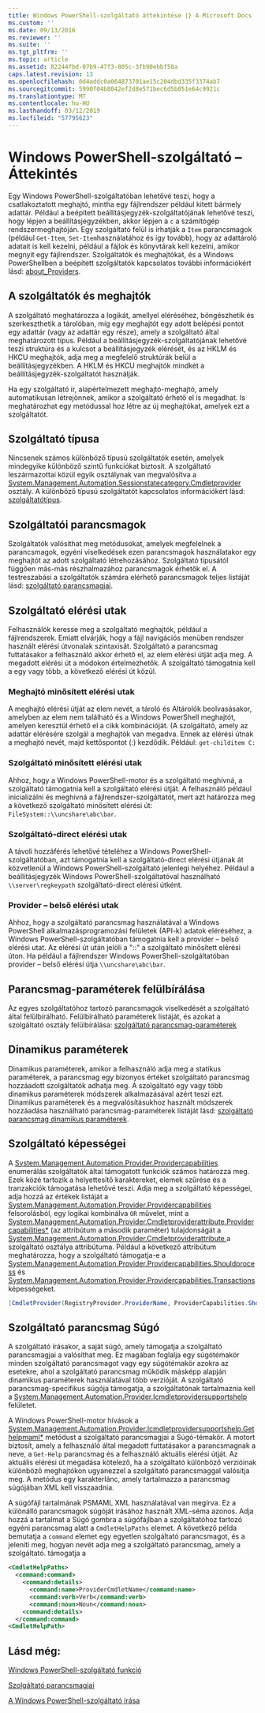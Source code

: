 ```yaml
---
title: Windows PowerShell-szolgáltató áttekintése |} A Microsoft Docs
ms.custom: ''
ms.date: 09/13/2016
ms.reviewer: ''
ms.suite: ''
ms.tgt_pltfrm: ''
ms.topic: article
ms.assetid: 82244fbd-07b9-47f3-805c-3fb90ebbf58a
caps.latest.revision: 13
ms.openlocfilehash: 0d4addc0a064873701ae15c204dbd335f3374ab7
ms.sourcegitcommit: 5990f04b8042ef2d8e571bec6d5b051e64c9921c
ms.translationtype: MT
ms.contentlocale: hu-HU
ms.lasthandoff: 03/12/2019
ms.locfileid: "57795623"
---
```

# <a name="windows-powershell-provider-overview"></a>Windows PowerShell-szolgáltató – Áttekintés

Egy Windows PowerShell-szolgáltatóban lehetővé teszi, hogy a csatlakoztatott meghajtó, mintha egy fájlrendszer például kitett bármely adattár. Például a beépített beállításjegyzék-szolgáltatójának lehetővé teszi, hogy lépjen a beállításjegyzékben, akkor lépjen a `c` a számítógép rendszermeghajtóján. Egy szolgáltató felül is írhatják a `Item` parancsmagok (például `Get-Item`, `Set-Item`használatához és így tovább), hogy az adattároló adatait is kell kezelni, például a fájlok és könyvtárak kell kezelni, amikor megnyit egy fájlrendszer. Szolgáltatók és meghajtókat, és a Windows PowerShellben a beépített szolgáltatók kapcsolatos további információkért lásd: [about_Providers](/powershell/module/microsoft.powershell.core/about/about_providers).

## <a name="providers-and-drives"></a>A szolgáltatók és meghajtók

A szolgáltató meghatározza a logikát, amellyel eléréséhez, böngészhetik és szerkeszthetik a tárolóban, míg egy meghajtót egy adott belépési pontot egy adattár (vagy az adattár egy része), amely a szolgáltató által meghatározott típus. Például a beállításjegyzék-szolgáltatójának lehetővé teszi struktúra és a kulcsot a beállításjegyzék elérését, és az HKLM és HKCU meghajtók, adja meg a megfelelő struktúrák belül a beállításjegyzékben. A HKLM és HKCU meghajtók mindkét a beállításjegyzék-szolgáltatót használják.

Ha egy szolgáltató ír, alapértelmezett meghajtó-meghajtó, amely automatikusan létrejönnek, amikor a szolgáltató érhető el is megadhat. Is meghatározhat egy metódussal hoz létre az új meghajtókat, amelyek ezt a szolgáltatót.

## <a name="type-of-providers"></a>Szolgáltató típusa

Nincsenek számos különböző típusú szolgáltatók esetén, amelyek mindegyike különböző szintű funkciókat biztosít. A szolgáltató leszármazottai közül egyik osztálynak van megvalósítva a [System.Management.Automation.Sessionstatecategory.Cmdletprovider](/dotnet/api/System.Management.Automation.SessionStateCategory.CmdletProvider) osztály. A különböző típusú szolgáltatót kapcsolatos információkért lásd: [szolgáltatótípus](./provider-types.md).

## <a name="provider-cmdlets"></a>Szolgáltatói parancsmagok

Szolgáltatók valósíthat meg metódusokat, amelyek megfelelnek a parancsmagok, egyéni viselkedések ezen parancsmagok használatakor egy meghajtót az adott szolgáltató létrehozásához. Szolgáltató típusától függően más-más részhalmazához parancsmagok érhetők el. A testreszabási a szolgáltatók számára elérhető parancsmagok teljes listáját lásd: [szolgáltató parancsmagjai](./provider-cmdlets.md).

## <a name="provider-paths"></a>Szolgáltató elérési utak

Felhasználók keresse meg a szolgáltató meghajtók, például a fájlrendszerek. Emiatt elvárják, hogy a fájl navigációs menüben rendszer használt elérési útvonalak szintaxisát. Szolgáltató a parancsmag futtatásakor a felhasználó akkor érhető el, az elem elérési útját adja meg. A megadott elérési út a módokon értelmezhetők. A szolgáltató támogatnia kell a egy vagy több, a következő elérési út közül.

### <a name="drive-qualified-paths"></a>Meghajtó minősített elérési utak

A meghajtó elérési útját az elem nevét, a tároló és Altárolók beolvasásakor, amelyben az elem nem található és a Windows PowerShell meghajtót, amelyen keresztül érhető el a cikk kombinációját. (A szolgáltató, amely az adattár elérésére szolgál a meghajtók van megadva. Ennek az elérési útnak a meghajtó nevét, majd kettőspontot (:) kezdődik. Például: `get-childitem C:`

### <a name="provider-qualified-paths"></a>Szolgáltató minősített elérési utak

Ahhoz, hogy a Windows PowerShell-motor és a szolgáltató meghívná, a szolgáltató támogatnia kell a szolgáltató elérési útját. A felhasználó például inicializálni és meghívná a fájlrendszer-szolgáltatót, mert azt határozza meg a következő szolgáltató minősített elérési út: `FileSystem::\\uncshare\abc\bar`.

### <a name="provider-direct-paths"></a>Szolgáltató-direct elérési utak

A távoli hozzáférés lehetővé tételéhez a Windows PowerShell-szolgáltatóban, azt támogatnia kell a szolgáltató-direct elérési útjának át közvetlenül a Windows PowerShell-szolgáltató jelenlegi helyéhez. Például a beállításjegyzék Windows PowerShell-szolgáltatóval használható `\\server\regkeypath` szolgáltató-direct elérési útként.

### <a name="provider-internal-paths"></a>Provider – belső elérési utak

Ahhoz, hogy a szolgáltató parancsmag használatával a Windows PowerShell alkalmazásprogramozási felületek (API-k) adatok eléréséhez, a Windows PowerShell-szolgáltatóban támogatnia kell a provider – belső elérési utat. Az elérési út után jelöli a "::" a szolgáltató minősített elérési úton. Ha például a fájlrendszer Windows PowerShell-szolgáltatóban provider – belső elérési útja `\\uncshare\abc\bar`.

## <a name="overriding-cmdlet-parameters"></a>Parancsmag-paraméterek felülbírálása

Az egyes szolgáltatóhoz tartozó parancsmagok viselkedését a szolgáltató által felülbírálható. Felülbírálható paraméterek listáját, és azokat a szolgáltató osztály felülbírálása: [szolgáltató parancsmag-paraméterek](./provider-cmdlet-parameters.md)

## <a name="dynamic-parameters"></a>Dinamikus paraméterek

Dinamikus paraméterek, amikor a felhasználó adja meg a statikus paraméterek, a parancsmag egy bizonyos értéket szolgáltató parancsmag hozzáadott szolgáltatók adhatja meg. A szolgáltató egy vagy több dinamikus paraméterek módszerek alkalmazásával azért teszi ezt. Dinamikus paraméterek és a megvalósításukhoz használt módszerek hozzáadása használható parancsmag-paraméterek listáját lásd: [szolgáltató parancsmag dinamikus paraméterek](./provider-cmdlet-dynamic-parameters.md).

## <a name="provider-capabilities"></a>Szolgáltató képességei

A [System.Management.Automation.Provider.Providercapabilities](/dotnet/api/System.Management.Automation.Provider.ProviderCapabilities) enumerálás szolgáltatók által támogatott funkciók számos határozza meg. Ezek közé tartozik a helyettesítő karaktereket, elemek szűrése és a tranzakciók támogatása lehetővé teszi. Adja meg a szolgáltató képességei, adja hozzá az értékek listáját a [System.Management.Automation.Provider.Providercapabilities](/dotnet/api/System.Management.Automation.Provider.ProviderCapabilities) felsorolásból, egy logikai kombinálva `OR` művelet, mint a [ System.Management.Automation.Provider.Cmdletproviderattribute.Providercapabilities*](/dotnet/api/System.Management.Automation.Provider.CmdletProviderAttribute.ProviderCapabilities) (az attribútum a második paraméter) tulajdonságát a [System.Management.Automation.Provider.Cmdletproviderattribute ](/dotnet/api/System.Management.Automation.Provider.CmdletProviderAttribute) a szolgáltató osztálya attribútuma. Például a következő attribútum meghatározza, hogy a szolgáltató támogatja-e a [System.Management.Automation.Provider.Providercapabilities.Shouldprocess](/dotnet/api/System.Management.Automation.Provider.ProviderCapabilities.ShouldProcess) és [ System.Management.Automation.Provider.Providercapabilities.Transactions](/dotnet/api/System.Management.Automation.Provider.ProviderCapabilities.Transactions) képességeket.

```csharp
[CmdletProvider(RegistryProvider.ProviderName, ProviderCapabilities.ShouldProcess | ProviderCapabilities.Transactions)]

```

## <a name="provider-cmdlet-help"></a>Szolgáltató parancsmag Súgó

A szolgáltató írásakor, a saját súgó, amely támogatja a szolgáltató parancsmagjai a valósíthat meg. Ez magában foglalja egy súgótémakör minden szolgáltató parancsmagot vagy egy súgótémakör azokra az esetekre, ahol a szolgáltató parancsmag működik másképp alapján dinamikus paraméterek használatával több verzióját. A szolgáltató parancsmag-specifikus súgója támogatja, a szolgáltatónak tartalmaznia kell a [System.Management.Automation.Provider.Icmdletprovidersupportshelp](/dotnet/api/System.Management.Automation.Provider.ICmdletProviderSupportsHelp) felületet.

A Windows PowerShell-motor hívások a [System.Management.Automation.Provider.Icmdletprovidersupportshelp.Gethelpmaml*](/dotnet/api/System.Management.Automation.Provider.ICmdletProviderSupportsHelp.GetHelpMaml) metódust a szolgáltató parancsmagjai a Súgó-témakör. A motort biztosít, amely a felhasználó által megadott futtatásakor a parancsmagnak a neve, a `Get-Help` parancsmag és a felhasználó aktuális elérési útját. Az aktuális elérési út megadása kötelező, ha a szolgáltató különböző verzióinak különböző meghajtókon ugyanezzel a szolgáltató parancsmaggal valósítja meg. A metódus egy karakterlánc, amely tartalmazza a parancsmag súgójában XML kell visszaadnia.

A súgófájl tartalmának PSMAML XML használatával van megírva. Ez a különálló parancsmagok súgóját írásához használt XML-séma azonos. Adja hozzá a tartalmat a Súgó gombra a súgófájlban a szolgáltatóhoz tartozó egyéni parancsmag alatt a `CmdletHelpPaths` elemet. A következő példa bemutatja a `command` elemet egy egyetlen szolgáltató parancsmagot, és a jeleníti meg, hogyan nevét adja meg a szolgáltató parancsmag, amely a szolgáltató. támogatja a

```xml
<CmdletHelpPaths>
  <command:command>
    <command:details>
      <command:name>ProviderCmdletName</command:name>
      <command:verb>Verb</command:verb>
      <command:noun>Noun</command:noun>
    <command:details>
  </command:command>
<CmdletHelpPath>
```

## <a name="see-also"></a>Lásd még:

[Windows PowerShell-szolgáltató funkció](./provider-types.md)

[Szolgáltató parancsmagjai](./provider-cmdlets.md)

[A Windows PowerShell-szolgáltató írása](./writing-a-windows-powershell-provider.md)